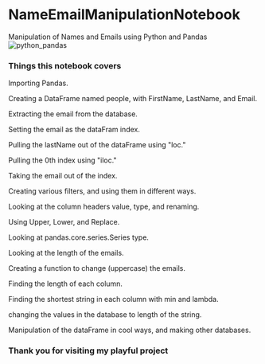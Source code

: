 # NameEmailManipulationNotebook
Manipulation of Names and Emails using Python and Pandas<br/>
![python_pandas](https://user-images.githubusercontent.com/65743503/158489653-1e491daa-c214-4d7c-a59d-344d97259638.jpeg)<br/>

### Things this notebook covers
Importing Pandas.<br/>

Creating a DataFrame named people, with FirstName, LastName, and Email.<br/>

Extracting the email from the database.<br/>

Setting the email as the dataFram index.<br/>

Pulling the lastName out of the dataFrame using "loc."<br/>

Pulling the 0th index using "iloc."<br/>

Taking the email out of the index.<br/>

Creating various filters, and using them in different ways.<br/>

Looking at the column headers value, type, and renaming.<br/>

Using Upper, Lower, and Replace.<br/>

Looking at pandas.core.series.Series type.<br/>

Looking at the length of the emails.<br/>

Creating a function to change (uppercase) the emails.<br/>

Finding the length of each column.<br/>

Finding the shortest string in each column with min and lambda.<br/>

changing the values in the database to length of the string.<br/>

Manipulation of the dataFrame in cool ways, and making other databases.<br/>

### Thank you for visiting my playful project 
